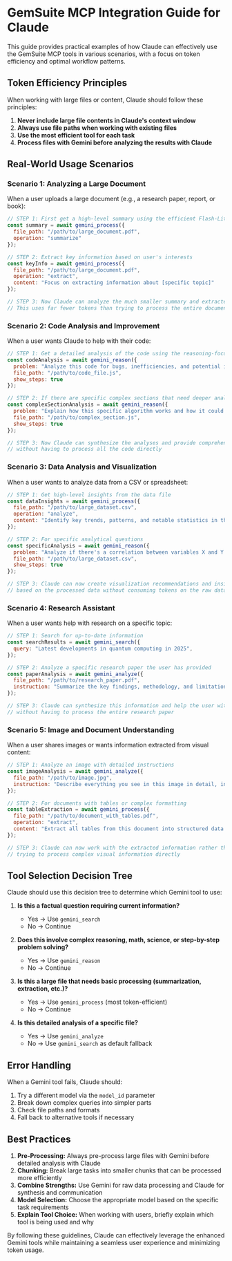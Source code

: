 # GemSuite MCP Integration Guide for Claude

This guide provides practical examples of how Claude can effectively use the GemSuite MCP tools in various scenarios, with a focus on token efficiency and optimal workflow patterns.

## Token Efficiency Principles

When working with large files or content, Claude should follow these principles:

1. **Never include large file contents in Claude's context window**
2. **Always use file paths when working with existing files**
3. **Use the most efficient tool for each task**
4. **Process files with Gemini before analyzing the results with Claude**

## Real-World Usage Scenarios

### Scenario 1: Analyzing a Large Document

When a user uploads a large document (e.g., a research paper, report, or book):

```javascript
// STEP 1: First get a high-level summary using the efficient Flash-Lite model
const summary = await gemini_process({
  file_path: "/path/to/large_document.pdf",
  operation: "summarize"
});

// STEP 2: Extract key information based on user's interests
const keyInfo = await gemini_process({
  file_path: "/path/to/large_document.pdf",
  operation: "extract",
  content: "Focus on extracting information about [specific topic]"
});

// STEP 3: Now Claude can analyze the much smaller summary and extracted information
// This uses far fewer tokens than trying to process the entire document in Claude
```

### Scenario 2: Code Analysis and Improvement

When a user wants Claude to help with their code:

```javascript
// STEP 1: Get a detailed analysis of the code using the reasoning-focused model
const codeAnalysis = await gemini_reason({
  problem: "Analyze this code for bugs, inefficiencies, and potential improvements.",
  file_path: "/path/to/code_file.js",
  show_steps: true
});

// STEP 2: If there are specific complex sections that need deeper analysis
const complexSectionAnalysis = await gemini_reason({
  problem: "Explain how this specific algorithm works and how it could be optimized.",
  file_path: "/path/to/complex_section.js",
  show_steps: true
});

// STEP 3: Now Claude can synthesize the analyses and provide comprehensive recommendations
// without having to process all the code directly
```

### Scenario 3: Data Analysis and Visualization

When a user wants to analyze data from a CSV or spreadsheet:

```javascript
// STEP 1: Get high-level insights from the data file
const dataInsights = await gemini_process({
  file_path: "/path/to/large_dataset.csv",
  operation: "analyze",
  content: "Identify key trends, patterns, and notable statistics in this data."
});

// STEP 2: For specific analytical questions
const specificAnalysis = await gemini_reason({
  problem: "Analyze if there's a correlation between variables X and Y in this dataset.",
  file_path: "/path/to/large_dataset.csv",
  show_steps: true
});

// STEP 3: Claude can now create visualization recommendations and insights
// based on the processed data without consuming tokens on the raw data
```

### Scenario 4: Research Assistant

When a user wants help with research on a specific topic:

```javascript
// STEP 1: Search for up-to-date information
const searchResults = await gemini_search({
  query: "Latest developments in quantum computing in 2025",
});

// STEP 2: Analyze a specific research paper the user has provided
const paperAnalysis = await gemini_analyze({
  file_path: "/path/to/research_paper.pdf",
  instruction: "Summarize the key findings, methodology, and limitations of this study."
});

// STEP 3: Claude can synthesize this information and help the user with their research
// without having to process the entire research paper
```

### Scenario 5: Image and Document Understanding

When a user shares images or wants information extracted from visual content:

```javascript
// STEP 1: Analyze an image with detailed instructions
const imageAnalysis = await gemini_analyze({
  file_path: "/path/to/image.jpg",
  instruction: "Describe everything you see in this image in detail, including text, objects, people, and context."
});

// STEP 2: For documents with tables or complex formatting
const tableExtraction = await gemini_process({
  file_path: "/path/to/document_with_tables.pdf",
  operation: "extract",
  content: "Extract all tables from this document into structured data."
});

// STEP 3: Claude can now work with the extracted information rather than
// trying to process complex visual information directly
```

## Tool Selection Decision Tree

Claude should use this decision tree to determine which Gemini tool to use:

1. **Is this a factual question requiring current information?**
   - Yes → Use `gemini_search`
   - No → Continue

2. **Does this involve complex reasoning, math, science, or step-by-step problem solving?**
   - Yes → Use `gemini_reason`
   - No → Continue

3. **Is this a large file that needs basic processing (summarization, extraction, etc.)?**
   - Yes → Use `gemini_process` (most token-efficient)
   - No → Continue

4. **Is this detailed analysis of a specific file?**
   - Yes → Use `gemini_analyze`
   - No → Use `gemini_search` as default fallback

## Error Handling

When a Gemini tool fails, Claude should:

1. Try a different model via the `model_id` parameter
2. Break down complex queries into simpler parts
3. Check file paths and formats
4. Fall back to alternative tools if necessary

## Best Practices

1. **Pre-Processing:** Always pre-process large files with Gemini before detailed analysis with Claude
2. **Chunking:** Break large tasks into smaller chunks that can be processed more efficiently
3. **Combine Strengths:** Use Gemini for raw data processing and Claude for synthesis and communication
4. **Model Selection:** Choose the appropriate model based on the specific task requirements
5. **Explain Tool Choice:** When working with users, briefly explain which tool is being used and why

By following these guidelines, Claude can effectively leverage the enhanced Gemini tools while maintaining a seamless user experience and minimizing token usage.
